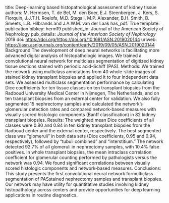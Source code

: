 title: Deep-learning based histopathological assessment of kidney tissue
authors: M. Hermsen, T. de Bel, M. den Boer, E.J. Steenbergen, J. Kers, S. Florquin, J.J.T.H. Roelofs, M.D. Stegall, M.P. Alexander, B.H. Smith, B. Smeets, L.B. Hilbrands and J.A.W.M. van der Laak
has_pdf: True
template: publication
bibkey: herm19
published_in: Journal of the American Society of Nephrology
pub_details: <i>Journal of the American Society of Nephrology</i> 2019
doi: https://doi.org/https://doi.org/10.1681/ASN.2019020144
urlweb: https://jasn.asnjournals.org/content/early/2019/09/05/ASN.2019020144
Background The development of deep neural networks is facilitating more advanced digital analysis of histopathologic images. We trained a convolutional neural network for multiclass segmentation of digitized kidney tissue sections stained with periodic acid–Schiff (PAS). Methods: We trained the network using multiclass annotations from 40 whole-slide images of stained kidney transplant biopsies and applied it to four independent data sets. We assessed multiclass segmentation performance by calculating Dice coefficients for ten tissue classes on ten transplant biopsies from the Radboud University Medical Center in Nijmegen, The Netherlands, and on ten transplant biopsies from an external center for validation. We also fully segmented 15 nephrectomy samples and calculated the network’s glomerular detection rates and compared network-based measures with visually scored histologic components (Banff classification) in 82 kidney transplant biopsies. Results: The weighted mean Dice coefficients of all classes were 0.80 and 0.84 in ten kidney transplant biopsies from the Radboud center and the external center, respectively. The best segmented class was “glomeruli” in both data sets (Dice coefficients, 0.95 and 0.94, respectively), followed by “tubuli combined” and “interstitium.” The network detected 92.7% of all glomeruli in nephrectomy samples, with 10.4% false positives. In whole transplant biopsies, the mean intraclass correlation coefficient for glomerular counting performed by pathologists versus the network was 0.94. We found significant correlations between visually scored histologic components and network-based measures. Conclusions: This study presents the first convolutional neural network formulticlass segmentation of PASstained nephrectomy samples and transplant biopsies. Our network may have utility for quantitative studies involving kidney histopathology across centers and provide opportunities for deep learning applications in routine diagnostics.

